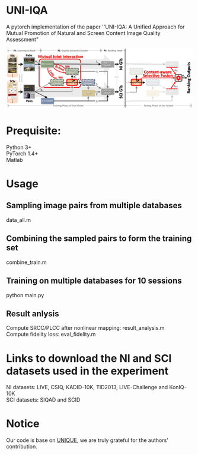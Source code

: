 # UNI-IQA
A pytorch implementation of the paper ''UNI-IQA: A Unified Approach for Mutual Promotion of Natural and Screen Content Image Quality Assessment"

![image](https://github.com/democode123/UNI-IQA/blob/main/pipeline.png)

# Prequisite:
Python 3+  
PyTorch 1.4+  
Matlab  

# Usage
## Sampling image pairs from multiple databases
data_all.m  
## Combining the sampled pairs to form the training set
combine_train.m  
## Training on multiple databases for 10 sessions
python main.py
## Result anlysis
Compute SRCC/PLCC after nonlinear mapping: result_analysis.m  
Compute fidelity loss: eval_fidelity.m

# Links to download the NI and SCI datasets used in the experiment
NI datasets: LIVE, CSIQ, KADID-10K, TID2013, LIVE-Challenge and KonIQ-
10K    
SCI datasets: SIQAD and SCID


# Notice
Our code is base on <a href="https://github.com/zwx8981/UNIQUE">UNIQUE</a>, we are truly grateful
for the authors' contribution.
